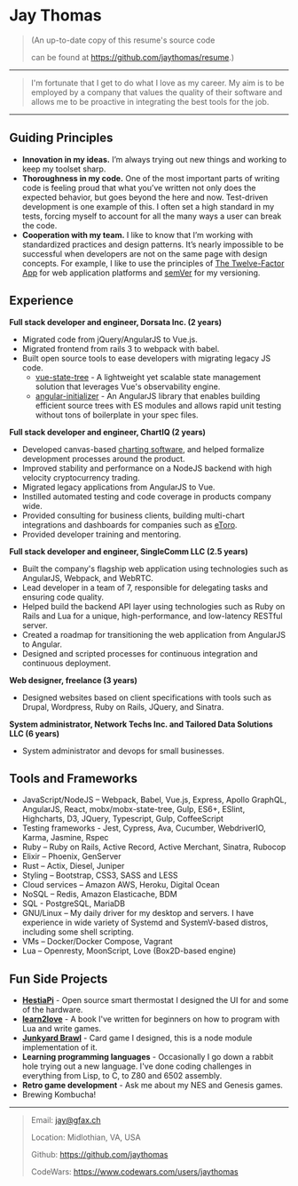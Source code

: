 Jay Thomas
============

> (An up-to-date copy of this resume's source code
>
> can be found at <https://github.com/jaythomas/resume>.)

----

> I'm fortunate that I get to do what I love as my career.
> My aim is to be employed by a company that values the quality of their software
> and allows me to be proactive in integrating the best tools for the job. 

----


Guiding Principles
------------------

- **Innovation in my ideas.** I’m always trying out new things and working to keep my toolset sharp.
- **Thoroughness in my code.** One of the most important parts of writing code is feeling proud that what you’ve written not only does the expected behavior, but goes beyond the here and now. Test-driven development is one example of this. I often set a high standard in my tests, forcing myself to account for all the many ways a user can break the code.
- **Cooperation with my team.** I like to know that I’m working with standardized practices and design patterns. It’s nearly impossible to be successful when developers are not on the same page with design concepts. For example, I like to use the principles of [The Twelve-Factor App] for web application platforms and [semVer] for my versioning.


Experience
----------

**Full stack developer and engineer, Dorsata Inc. (2 years)**

- Migrated code from jQuery/AngularJS to Vue.js.
- Migrated frontend from rails 3 to webpack with babel.
- Built open source tools to ease developers with migrating legacy JS code.
  - [vue-state-tree] - A lightweight yet scalable state management solution that leverages Vue's observability engine.
  - [angular-initializer] - An AngularJS library that enables building efficient source trees with ES modules and allows rapid unit testing without tons of boilerplate in your spec files.

**Full stack developer and engineer, ChartIQ (2 years)**

- Developed canvas-based [charting software](https://demo.chartiq.com/), and helped formalize development processes around the product.
- Improved stability and performance on a NodeJS backend with high velocity cryptocurrency trading.
- Migrated legacy applications from AngularJS to Vue.
- Instilled automated testing and code coverage in products company wide.
- Provided consulting for business clients, building multi-chart integrations and dashboards for companies such as [eToro](https://www.etoro.com/).
- Provided developer training and mentoring.

**Full stack developer and engineer, SingleComm LLC (2.5 years)**

- Built the company's flagship web application using technologies such as AngularJS, Webpack, and WebRTC.
- Lead developer in a team of 7, responsible for delegating tasks and ensuring code quality.
- Helped build the backend API layer using technologies such as Ruby on Rails and Lua for a unique, high-performance, and low-latency RESTful server.
- Created a roadmap for transitioning the web application from AngularJS to Angular.
- Designed and scripted processes for continuous integration and continuous deployment.

**Web designer, freelance (3 years)**

- Designed websites based on client specifications with tools such as Drupal, Wordpress, Ruby on Rails, JQuery, and Sinatra.

**System administrator, Network Techs Inc. and Tailored Data Solutions LLC (6 years)**

- System administrator and devops for small businesses.


Tools and Frameworks
--------------------

- JavaScript/NodeJS – Webpack, Babel, Vue.js, Express, Apollo GraphQL, AngularJS, React, mobx/mobx-state-tree, Gulp, ES6+, ESlint, Highcharts, D3, JQuery, Typescript, Gulp, CoffeeScript
- Testing frameworks - Jest, Cypress, Ava, Cucumber, WebdriverIO, Karma, Jasmine, Rspec
- Ruby – Ruby on Rails, Active Record, Active Merchant, Sinatra, Rubocop
- Elixir – Phoenix, GenServer
- Rust – Actix, Diesel, Juniper
- Styling – Bootstrap, CSS3, SASS and LESS
- Cloud services – Amazon AWS, Heroku, Digital Ocean
- NoSQL – Redis, Amazon Elasticache, BDM
- SQL - PostgreSQL, MariaDB
- GNU/Linux – My daily driver for my desktop and servers. I have experience in wide variety of Systemd and SystemV-based distros, including some shell scripting.
- VMs – Docker/Docker Compose, Vagrant
- Lua – Openresty, MoonScript, Love (Box2D-based engine)


Fun Side Projects
-----------------

- **[HestiaPi]** - Open source smart thermostat I designed the UI for and some of the hardware.
- **[learn2love]** - A book I've written for beginners on how to program with Lua and write games.
- **[Junkyard Brawl]** - Card game I designed, this is a node module implementation of it.
- **Learning programming languages** - Occasionally I go down a rabbit hole trying out a new language. I've done coding challenges in everything from Lisp, to C, to Z80 and 6502 assembly.
- **Retro game development** - Ask me about my NES and Genesis games.
- Brewing Kombucha!

----

> Email: <jay@gfax.ch>
>
> Location: Midlothian, VA, USA
>
> Github: <https://github.com/jaythomas>
>
> CodeWars: <https://www.codewars.com/users/jaythomas>

[The Twelve-Factor App]: http://12factor.net/
[angular-initializer]: https://github.com/jaythomas/angular-initializer
[semVer]: https://semver.org/
[HestiaPi]: https://hestiapi.com/
[learn2love]: https://rvagamejams.com/learn2love/
[Junkyard Brawl]: https://github.com/gfax/junkyard-brawl
[vue-state-tree]: https://github.com/jaythomas/vue-state-tree
